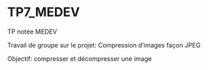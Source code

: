 # TP7_MEDEV
TP notée MEDEV


Travail de groupe sur le projet: Compression d’images façon JPEG

Objectif: compresser et décompresser une image

